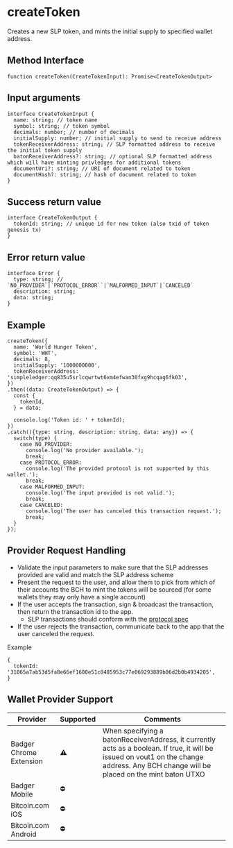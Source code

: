 # createToken

Creates a new SLP token, and mints the initial supply to specified wallet address.

## Method Interface

```
function createToken(CreateTokenInput): Promise<CreateTokenOutput>
```

## Input arguments

```
interface CreateTokenInput {
  name: string; // token name
  symbol: string; // token symbol
  decimals: number; // number of decimals
  initialSupply: number; // initial supply to send to receive address
  tokenReceiverAddress: string; // SLP formatted address to receive the initial token supply
  batonReceiverAddress?: string; // optional SLP formatted address which will have minting privledges for additional tokens
  documentUri?: string; // URI of document related to token
  documentHash?: string; // hash of document related to token
}
```


## Success return value

```
interface CreateTokenOutput {
  tokenId: string; // unique id for new token (also txid of token genesis tx)
}
```


## Error return value

```
interface Error {
  type: string; // `NO_PROVIDER`|`PROTOCOL_ERROR``|`MALFORMED_INPUT`|`CANCELED`
  description: string;
  data: string;
}
```

## Example

```
createToken({
  name: 'World Hunger Token',
  symbol: 'WHT',
  decimals: 8,
  initialSupply: '1000000000',
  tokenReceiverAddress: 'simpleledger:qq835u5srlcqwrtwt6xm4efwan30fxg9hcqag6fk03',
})
.then((data: CreateTokenOutput) => {
  const {
    tokenId,
  } = data;

  console.log('Token id: ' + tokenId);
})
.catch(({type: string, description: string, data: any}) => {
  switch(type) {
    case NO_PROVIDER:
      console.log('No provider available.');
      break;
    case PROTOCOL_ERROR:
      console.log('The provided protocol is not supported by this wallet.');
      break;
    case MALFORMED_INPUT:
      console.log('The input provided is not valid.');
      break;
    case CANCELED:
      console.log('The user has canceled this transaction request.');
      break;
  }
});
```

## Provider Request Handling

- Validate the input parameters to make sure that the SLP addresses provided are valid and match the SLP address scheme
- Present the request to the user, and allow them to pick from which of their accounts the BCH to mint the tokens will be sourced (for some wallets they may only have a single account)
- If the user accepts the transaction, sign & broadcast the transaction, then return the transaction id to the app.
  - SLP transactions should conform with the [protocol spec](https://github.com/simpleledger/slp-specifications/blob/master/slp-token-type-1.md#mint---extended-minting-transaction)
- If the user rejects the transaction, communicate back to the app that the user canceled the request.

Example
```
{
  tokenId: '31065a7ab53d5fa8e66ef1680e51c8485953c77e069293889b06d2b0b4934205',
}
```

## Wallet Provider Support

| Provider                | Supported | Comments |
|-------------------------|-----------|----------|
| Badger Chrome Extension | ⚠️         | When specifying a batonReceiverAddress, it currently acts as a boolean. If true, it will be issued on vout1 on the change address. Any BCH change will be placed on the mint baton UTXO         |
| Badger Mobile           | ⛔️        |          |
| Bitcoin.com iOS         | ⛔️        |          |
| Bitcoin.com Android     | ⛔️        |          |